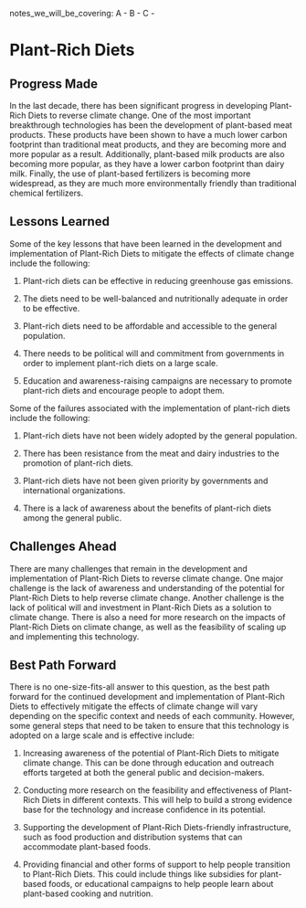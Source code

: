 notes_we_will_be_covering:
A -
B -
C -

# Plant-Rich Diets

## Progress Made

In the last decade, there has been significant progress in developing Plant-Rich Diets to reverse climate change. One of the most important breakthrough technologies has been the development of plant-based meat products. These products have been shown to have a much lower carbon footprint than traditional meat products, and they are becoming more and more popular as a result. Additionally, plant-based milk products are also becoming more popular, as they have a lower carbon footprint than dairy milk. Finally, the use of plant-based fertilizers is becoming more widespread, as they are much more environmentally friendly than traditional chemical fertilizers.

## Lessons Learned

Some of the key lessons that have been learned in the development and implementation of Plant-Rich Diets to mitigate the effects of climate change include the following:

1. Plant-rich diets can be effective in reducing greenhouse gas emissions.

2. The diets need to be well-balanced and nutritionally adequate in order to be effective.

3. Plant-rich diets need to be affordable and accessible to the general population.

4. There needs to be political will and commitment from governments in order to implement plant-rich diets on a large scale.

5. Education and awareness-raising campaigns are necessary to promote plant-rich diets and encourage people to adopt them.

Some of the failures associated with the implementation of plant-rich diets include the following:

1. Plant-rich diets have not been widely adopted by the general population.

2. There has been resistance from the meat and dairy industries to the promotion of plant-rich diets.

3. Plant-rich diets have not been given priority by governments and international organizations.

4. There is a lack of awareness about the benefits of plant-rich diets among the general public.

## Challenges Ahead

There are many challenges that remain in the development and implementation of Plant-Rich Diets to reverse climate change. One major challenge is the lack of awareness and understanding of the potential for Plant-Rich Diets to help reverse climate change. Another challenge is the lack of political will and investment in Plant-Rich Diets as a solution to climate change. There is also a need for more research on the impacts of Plant-Rich Diets on climate change, as well as the feasibility of scaling up and implementing this technology.

## Best Path Forward

There is no one-size-fits-all answer to this question, as the best path forward for the continued development and implementation of Plant-Rich Diets to effectively mitigate the effects of climate change will vary depending on the specific context and needs of each community. However, some general steps that need to be taken to ensure that this technology is adopted on a large scale and is effective include:

1. Increasing awareness of the potential of Plant-Rich Diets to mitigate climate change. This can be done through education and outreach efforts targeted at both the general public and decision-makers.

2. Conducting more research on the feasibility and effectiveness of Plant-Rich Diets in different contexts. This will help to build a strong evidence base for the technology and increase confidence in its potential.

3. Supporting the development of Plant-Rich Diets-friendly infrastructure, such as food production and distribution systems that can accommodate plant-based foods.

4. Providing financial and other forms of support to help people transition to Plant-Rich Diets. This could include things like subsidies for plant-based foods, or educational campaigns to help people learn about plant-based cooking and nutrition.
